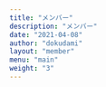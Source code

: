 ```yaml
---
title: "メンバー"
description: "メンバー"
date: "2021-04-08"
author: "dokudami"
layout: "member"
menu: "main"
weight: "3"
---
```

